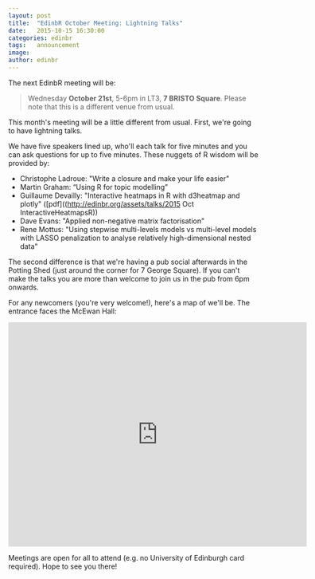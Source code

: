 ```yaml
---
layout: post
title:  "EdinbR October Meeting: Lightning Talks"
date:   2015-10-15 16:30:00
categories: edinbr
tags:   announcement
image:
author: edinbr
---
```


The next EdinbR meeting will be:

> Wednesday **October 21st**, 5-6pm in LT3, **7 BRISTO Square**. Please note that this is a different venue from usual.

This month's meeting will be a little different from usual. First, we're going to have lightning talks.

We have five speakers lined up, who'll each talk for five minutes and you can ask questions for up to five minutes. These nuggets of R wisdom will be provided by:

- Christophe Ladroue: "Write a closure and make your life easier" 
- Martin Graham: “Using R for topic modelling”
- Guillaume Devailly: "Interactive heatmaps in R with d3heatmap and plotly" ([pdf]((http://edinbr.org/assets/talks/2015 Oct InteractiveHeatmapsR))
- Dave Evans: "Applied non-negative matrix factorisation"
- Rene Mottus: "Using stepwise multi-levels models vs multi-level models with LASSO penalization to analyse relatively high-dimensional nested data" 

The second difference is that we're having a pub social afterwards in the Potting Shed (just around the corner for 7 George Square). If you can't make the talks you are more than welcome to join us in the pub from 6pm onwards. 

For any newcomers (you're very welcome!), here's a map of we'll be. The entrance faces the McEwan Hall:

<iframe src="https://www.google.com/maps/embed?pb=!1m18!1m12!1m3!1d2234.2076108078672!2d-3.189837784061961!3d55.94577348060551!2m3!1f0!2f0!3f0!3m2!1i1024!2i768!4f13.1!3m3!1m2!1s0x4887c7846219f0bf%3A0x4cd42bc44dd7250!2s7+Bristo+Pl%2C+Edinburgh+EH8+9AL!5e0!3m2!1sen!2suk!4v1445344624131" width="600" height="450" frameborder="0" style="border:0" allowfullscreen></iframe>

Meetings are open for all to attend (e.g. no University of Edinburgh card required). Hope to see you there!
